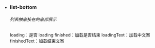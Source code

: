 - ### list-bottom
  ###### 列表触底接在的底部展示
  loading：是否 loading
  finished：加载是否结束
  loadingText：加载中文案
  finishedText：加载结束文案
